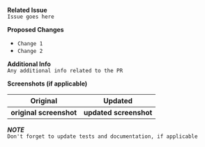 **Related Issue**  
`Issue goes here`


**Proposed Changes**  
- `Change 1`
- `Change 2`


**Additional Info**  
`Any additional info related to the PR`


**Screenshots (if applicable)**  

Original                | Updated
:---------------:|:---------------:
**original screenshot** | **updated screenshot**


***NOTE***  
`Don't forget to update tests and documentation, if applicable`
